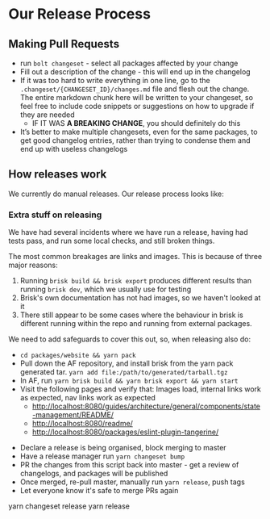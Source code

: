 # Our Release Process

## Making Pull Requests

- run `bolt changeset` - select all packages affected by your change
- Fill out a description of the change - this will end up in the changelog
- If it was too hard to write everything in one line, go to the `.changeset/{CHANGESET_ID}/changes.md` file and flesh out the change. The entire markdown chunk here will be written to your changeset, so feel free to include code snippets or suggestions on how to upgrade if they are needed
  - IF IT WAS **A BREAKING CHANGE**, you should definitely do this
- It’s better to make multiple changesets, even for the same packages, to get good changelog entries, rather than trying to condense them and end up with useless changelogs

## How releases work

We currently do manual releases. Our release process looks like:

### Extra stuff on releasing

We have had several incidents where we have run a release, having had tests pass, and run some local checks, and still broken things.

The most common breakages are links and images. This is because of three major reasons:

1. Running `brisk build && brisk export` produces different results than running `brisk dev`, which we usually use for testing
2. Brisk's own documentation has not had images, so we haven't looked at it
3. There still appear to be some cases where the behaviour in brisk is different running within the repo and running from external packages.

We need to add safeguards to cover this out, so, when releasing also do:

- `cd packages/website && yarn pack`
- Pull down the AF repository, and install brisk from the yarn pack generated tar. `yarn add file:/path/to/generated/tarball.tgz`
- In AF, run `yarn brisk build && yarn brisk export && yarn start`
- Visit the following pages and verify that: Images load, internal links work as expected, nav links work as expected
  - [http://localhost:8080/guides/architecture/general/components/state-management/README/](http://localhost:8080/guides/architecture/general/components/state-management/README/)
  - [http://localhost:8080/readme/](http://localhost:8080/readme/)
  - [http://localhost:8080/packages/eslint-plugin-tangerine/](http://localhost:8080/packages/eslint-plugin-tangerine/)

* Declare a release is being organised, block merging to master
* Have a release manager run `yarn changeset bump`
* PR the changes from this script back into master - get a review of changelogs, and packages will be published
* Once merged, re-pull master, manually run `yarn release`, push tags
* Let everyone know it's safe to merge PRs again

yarn changeset release
yarn release
